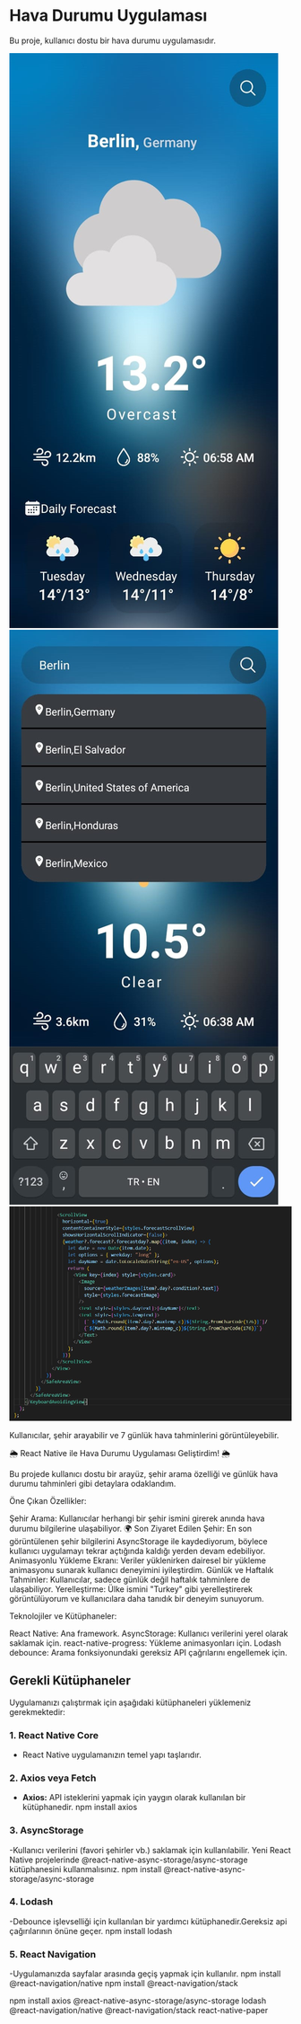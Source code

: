 # Hava Durumu Uygulaması

Bu proje, kullanıcı dostu bir hava durumu uygulamasıdır.

![Hava Durumu Uygulaması Ekranı](https://github.com/actjacob/WeatherApp/blob/master/Readme/weatherapplinkdn1.jpg)
![Şehir Arama Ekranı](https://github.com/actjacob/WeatherApp/blob/master/Readme/wearherapplinkdn.jpg)
![API'den gelen verilere göre forecast bölümündeki resimlerin dinamik olarak değişmesi](https://github.com/actjacob/WeatherApp/blob/master/Readme/forecast%C4%B1amagesap%C4%B1linkdn.jpg)

Kullanıcılar, şehir arayabilir ve 7 günlük hava tahminlerini görüntüleyebilir.

🌦️ React Native ile Hava Durumu Uygulaması Geliştirdim! 🌦️

Bu projede kullanıcı dostu bir arayüz, şehir arama özelliği ve günlük hava durumu tahminleri gibi detaylara odaklandım.

Öne Çıkan Özellikler:

Şehir Arama: Kullanıcılar herhangi bir şehir ismini girerek anında hava durumu bilgilerine ulaşabiliyor. 🌍
Son Ziyaret Edilen Şehir: En son görüntülenen şehir bilgilerini AsyncStorage ile kaydediyorum, böylece kullanıcı uygulamayı tekrar açtığında kaldığı yerden devam edebiliyor.
Animasyonlu Yükleme Ekranı: Veriler yüklenirken dairesel bir yükleme animasyonu sunarak kullanıcı deneyimini iyileştirdim.
Günlük ve Haftalık Tahminler: Kullanıcılar, sadece günlük değil haftalık tahminlere de ulaşabiliyor.
Yerelleştirme: Ülke ismini "Turkey" gibi yerelleştirerek görüntülüyorum ve kullanıcılara daha tanıdık bir deneyim sunuyorum.

Teknolojiler ve Kütüphaneler:

React Native: Ana framework.
AsyncStorage: Kullanıcı verilerini yerel olarak saklamak için.
react-native-progress: Yükleme animasyonları için.
Lodash debounce: Arama fonksiyonundaki gereksiz API çağrılarını engellemek için.

## Gerekli Kütüphaneler

Uygulamanızı çalıştırmak için aşağıdaki kütüphaneleri yüklemeniz gerekmektedir:

### 1. **React Native Core**
- React Native uygulamanızın temel yapı taşlarıdır.

### 2. **Axios veya Fetch**
- **Axios:** API isteklerini yapmak için yaygın olarak kullanılan bir kütüphanedir.
  npm install axios

### 3. **AsyncStorage**
-Kullanıcı verilerini (favori şehirler vb.) saklamak için kullanılabilir. Yeni React Native projelerinde @react-native-async-storage/async-storage kütüphanesini kullanmalısınız.
npm install @react-native-async-storage/async-storage

### 4. **Lodash**
-Debounce işlevselliği için kullanılan bir yardımcı kütüphanedir.Gereksiz api çağırılarının önüne geçer.
npm install lodash

### 5. **React Navigation**
-Uygulamanızda sayfalar arasında geçiş yapmak için kullanılır.
npm install @react-navigation/native
npm install @react-navigation/stack


npm install axios @react-native-async-storage/async-storage lodash @react-navigation/native @react-navigation/stack react-native-paper


